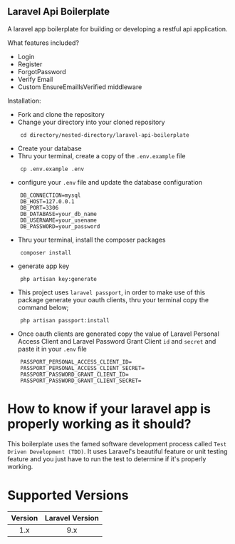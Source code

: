 ## Laravel Api Boilerplate
A laravel app boilerplate for building or developing a restful api application.



What features included?
* Login
* Register
* ForgotPassword
* Verify Email
* Custom EnsureEmailIsVerified middleware

Installation:
- Fork and clone the repository
- Change your directory into your cloned repository
```
    cd directory/nested-directory/laravel-api-boilerplate
```
- Create your database
- Thru your terminal, create a copy of the `.env.example` file
```
    cp .env.example .env
```
- configure your `.env` file and update the database configuration
```
    DB_CONNECTION=mysql
    DB_HOST=127.0.0.1
    DB_PORT=3306
    DB_DATABASE=your_db_name
    DB_USERNAME=your_usename
    DB_PASSWORD=your_password
```
- Thru your terminal, install the composer packages
```
    composer install
```
- generate app key
```
    php artisan key:generate
```
- This project uses `laravel passport`, in order to make use of this package generate your oauth clients, thru your terminal copy the command below;
```
    php artisan passport:install
```
- Once oauth clients are generated copy the value of Laravel Personal Access Client and Laravel Password Grant Client `id` and `secret` and paste it in your `.env` file
```
    PASSPORT_PERSONAL_ACCESS_CLIENT_ID=
    PASSPORT_PERSONAL_ACCESS_CLIENT_SECRET=
    PASSPORT_PASSWORD_GRANT_CLIENT_ID=
    PASSPORT_PASSWORD_GRANT_CLIENT_SECRET=
```

# How to know if your laravel app is properly working as it should?
This boilerplate uses the famed software development process called `Test Driven Development (TDD)`. It uses Laravel's beautiful feature or unit testing feature and you just have to run the test to determine if it's properly working.

# Supported Versions

| Version | Laravel Version |
| :-----: | :-:             |
| 1.x     | 9.x             |

